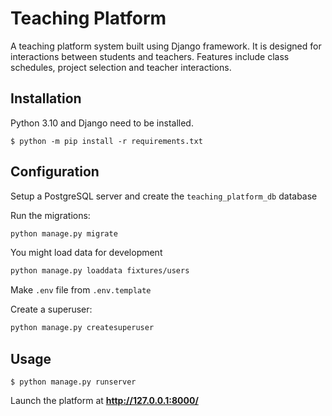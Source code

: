 # Teaching Platform
A teaching platform system built using Django framework. It is designed for interactions between students and teachers. Features include class schedules, project selection and teacher interactions. 

## Installation

Python 3.10 and Django need to be installed.

```
$ python -m pip install -r requirements.txt
```

## Configuration

Setup a PostgreSQL server and create the `teaching_platform_db` database

Run the migrations: 
```bash
python manage.py migrate
```

You might load data for development
```bash
python manage.py loaddata fixtures/users
```

Make `.env` file from `.env.template`

Create a superuser: 
```bash
python manage.py createsuperuser
```

## Usage
```
$ python manage.py runserver
```

Launch the platform at
**http://127.0.0.1:8000/**